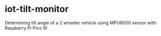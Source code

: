 # iot-tilt-monitor
Determining tilt angle of a 2 wheeler vehicle using MPU6050 sensor with Raspberry Pi Pico W
